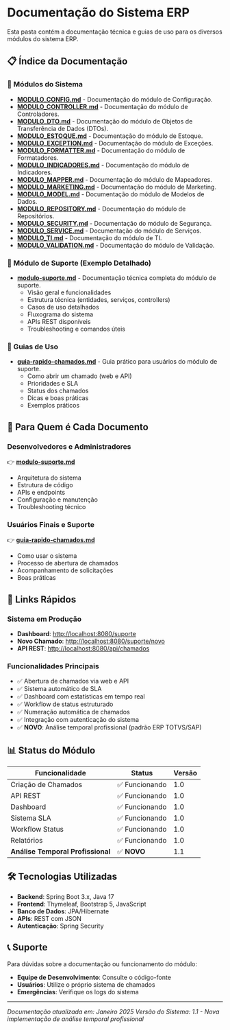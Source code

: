 # Documentação do Sistema ERP

Esta pasta contém a documentação técnica e guias de uso para os diversos módulos do sistema ERP.

## 📋 Índice da Documentação

### 📖 Módulos do Sistema

- **[MODULO_CONFIG.md](./MODULO_CONFIG.md)** - Documentação do módulo de Configuração.
- **[MODULO_CONTROLLER.md](./MODULO_CONTROLLER.md)** - Documentação do módulo de Controladores.
- **[MODULO_DTO.md](./MODULO_DTO.md)** - Documentação do módulo de Objetos de Transferência de Dados (DTOs).
- **[MODULO_ESTOQUE.md](./MODULO_ESTOQUE.md)** - Documentação do módulo de Estoque.
- **[MODULO_EXCEPTION.md](./MODULO_EXCEPTION.md)** - Documentação do módulo de Exceções.
- **[MODULO_FORMATTER.md](./MODULO_FORMATTER.md)** - Documentação do módulo de Formatadores.
- **[MODULO_INDICADORES.md](./MODULO_INDICADORES.md)** - Documentação do módulo de Indicadores.
- **[MODULO_MAPPER.md](./MODULO_MAPPER.md)** - Documentação do módulo de Mapeadores.
- **[MODULO_MARKETING.md](./MODULO_MARKETING.md)** - Documentação do módulo de Marketing.
- **[MODULO_MODEL.md](./MODULO_MODEL.md)** - Documentação do módulo de Modelos de Dados.
- **[MODULO_REPOSITORY.md](./MODULO_REPOSITORY.md)** - Documentação do módulo de Repositórios.
- **[MODULO_SECURITY.md](./MODULO_SECURITY.md)** - Documentação do módulo de Segurança.
- **[MODULO_SERVICE.md](./MODULO_SERVICE.md)** - Documentação do módulo de Serviços.
- **[MODULO_TI.md](./MODULO_TI.md)** - Documentação do módulo de TI.
- **[MODULO_VALIDATION.md](./MODULO_VALIDATION.md)** - Documentação do módulo de Validação.

### 📖 Módulo de Suporte (Exemplo Detalhado)
- **[modulo-suporte.md](./modulo-suporte.md)** - Documentação técnica completa do módulo de suporte.
  - Visão geral e funcionalidades
  - Estrutura técnica (entidades, serviços, controllers)
  - Casos de uso detalhados
  - Fluxograma do sistema
  - APIs REST disponíveis
  - Troubleshooting e comandos úteis

### 🚀 Guias de Uso
- **[guia-rapido-chamados.md](./guia-rapido-chamados.md)** - Guia prático para usuários do módulo de suporte.
  - Como abrir um chamado (web e API)
  - Prioridades e SLA
  - Status dos chamados
  - Dicas e boas práticas
  - Exemplos práticos

## 🎯 Para Quem é Cada Documento

### Desenvolvedores e Administradores
👉 **[modulo-suporte.md](./modulo-suporte.md)**
- Arquitetura do sistema
- Estrutura de código
- APIs e endpoints
- Configuração e manutenção
- Troubleshooting técnico

### Usuários Finais e Suporte
👉 **[guia-rapido-chamados.md](./guia-rapido-chamados.md)**
- Como usar o sistema
- Processo de abertura de chamados
- Acompanhamento de solicitações
- Boas práticas

## 🔗 Links Rápidos

### Sistema em Produção
- **Dashboard**: [http://localhost:8080/suporte](http://localhost:8080/suporte)
- **Novo Chamado**: [http://localhost:8080/suporte/novo](http://localhost:8080/suporte/novo)
- **API REST**: [http://localhost:8080/api/chamados](http://localhost:8080/api/chamados)

### Funcionalidades Principais
- ✅ Abertura de chamados via web e API
- ✅ Sistema automático de SLA
- ✅ Dashboard com estatísticas em tempo real
- ✅ Workflow de status estruturado
- ✅ Numeração automática de chamados
- ✅ Integração com autenticação do sistema
- ✅ **NOVO**: Análise temporal profissional (padrão ERP TOTVS/SAP)

## 📊 Status do Módulo

| Funcionalidade | Status | Versão |
|----------------|--------|---------|
| Criação de Chamados | ✅ Funcionando | 1.0 |
| API REST | ✅ Funcionando | 1.0 |
| Dashboard | ✅ Funcionando | 1.0 |
| Sistema SLA | ✅ Funcionando | 1.0 |
| Workflow Status | ✅ Funcionando | 1.0 |
| Relatórios | ✅ Funcionando | 1.0 |
| **Análise Temporal Profissional** | ✅ **NOVO** | 1.1 |

## 🛠️ Tecnologias Utilizadas

- **Backend**: Spring Boot 3.x, Java 17
- **Frontend**: Thymeleaf, Bootstrap 5, JavaScript
- **Banco de Dados**: JPA/Hibernate
- **APIs**: REST com JSON
- **Autenticação**: Spring Security

## 📞 Suporte

Para dúvidas sobre a documentação ou funcionamento do módulo:

- **Equipe de Desenvolvimento**: Consulte o código-fonte
- **Usuários**: Utilize o próprio sistema de chamados
- **Emergências**: Verifique os logs do sistema

---

*Documentação atualizada em: Janeiro 2025*
*Versão do Sistema: 1.1 - Nova implementação de análise temporal profissional*